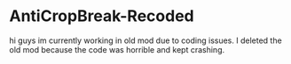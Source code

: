 # AntiCropBreak-Recoded
hi guys im currently working in old mod due to coding issues. I deleted the old mod because the code was horrible and kept crashing.
